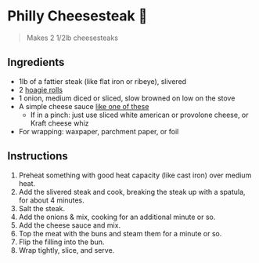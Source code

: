 # Philly Cheesesteak 🥖

> Makes 2 1/2lb cheesesteaks

## Ingredients

* 1lb of a fattier steak (like flat iron or ribeye), slivered
* 2 [hoagie rolls](/recipe/hoagie-roll/)
* 1 onion, medium diced or sliced, slow browned on low on the stove
* A simple cheese sauce [like one of these](/recipe/cheese-sauce/)
    * If in a pinch: just use sliced white american or provolone cheese, or Kraft cheese whiz
* For wrapping: waxpaper, parchment paper, or foil

## Instructions

1. Preheat something with good heat capacity (like cast iron) over medium heat.
1. Add the slivered steak and cook, breaking the steak up with a spatula, for about 4 minutes.
1. Salt the steak.
1. Add the onions & mix, cooking for an additional minute or so.
1. Add the cheese sauce and mix.
1. Top the meat with the buns and steam them for a minute or so.
1. Flip the filling into the bun.
1. Wrap tightly, slice, and serve.



